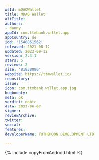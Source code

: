 ```yaml
---
wsId: mDAOWallet
title: MDAO Wallet
altTitle: 
authors:
- danny
appId: com.ttmbank.wallet.app
appCountry: de
idd: '1540851562'
released: 2021-08-12
updated: 2023-09-12
version: 2.3.1
stars: 5
reviews: 2
size: '81838080'
website: https://ttmwallet.io/
repository: 
issue: 
icon: com.ttmbank.wallet.app.jpg
bugbounty: 
meta: ok
verdict: nobtc
date: 2023-06-07
signer: 
reviewArchive: 
twitter: 
social: 
features: 
developerName: TOTHEMOON DEVELOPMENT LTD

---
```


{% include copyFromAndroid.html %}